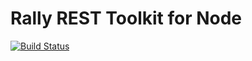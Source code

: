 Rally REST Toolkit for Node
=============

[![Build Status](https://travis-ci.org/krmorse/rally-node.png?branch=master)](https://travis-ci.org/krmorse/rally-node)
